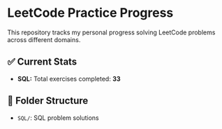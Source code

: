 # LeetCode Practice Progress

This repository tracks my personal progress solving LeetCode problems across different domains.

## ✅ Current Stats

- **SQL:** Total exercises completed: **33**

## 📁 Folder Structure

- `SQL/`: SQL problem solutions

